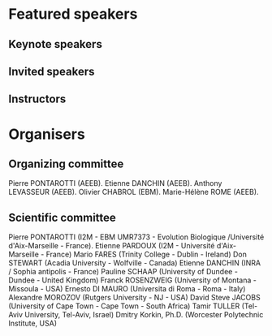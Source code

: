 # Featured speakers

## Keynote speakers


## Invited speakers


## Instructors


# Organisers


## Organizing committee

Pierre PONTAROTTI (AEEB).
Etienne DANCHIN (AEEB).
Anthony LEVASSEUR (AEEB).
Olivier CHABROL (EBM).
Marie-Hélène ROME (AEEB).


## Scientific committee

Pierre PONTAROTTI (I2M - EBM UMR7373 - Evolution Biologique /Université d'Aix-Marseille - France).
Etienne PARDOUX (I2M - Université d'Aix-Marseille - France)
Mario FARES (Trinity College - Dublin - Ireland)
Don STEWART (Acadia University - Wolfville - Canada)
Etienne DANCHIN (INRA / Sophia antipolis - France)
Pauline SCHAAP (University of Dundee - Dundee - United Kingdom)
Franck ROSENZWEIG (University of Montana - Missoula - USA)
Ernesto DI MAURO (Universita di Roma - Roma - Italy)
Alexandre MOROZOV (Rutgers University - NJ - USA)
David Steve JACOBS (University of Cape Town - Cape Town - South Africa)
Tamir TULLER (Tel-Aviv University, Tel-Aviv, Israel)
Dmitry Korkin, Ph.D. (Worcester Polytechnic Institute, USA)

